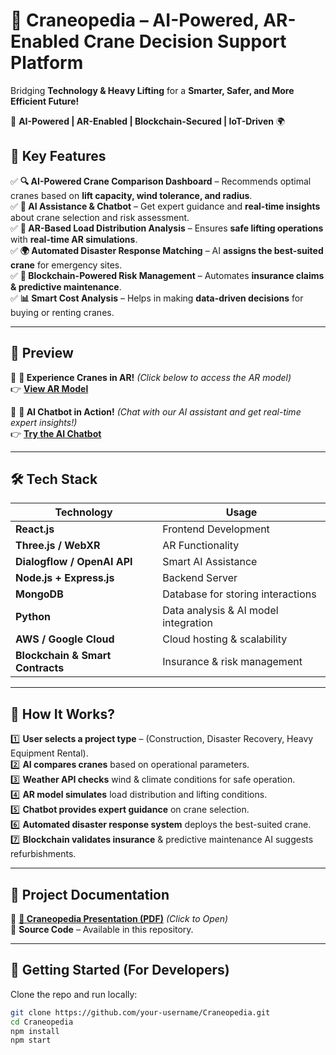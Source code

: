 # 🚀 Craneopedia – AI-Powered, AR-Enabled Crane Decision Support Platform  

Bridging **Technology & Heavy Lifting** for a **Smarter, Safer, and More Efficient Future!**  

🦾 **AI-Powered | AR-Enabled | Blockchain-Secured | IoT-Driven** 🌍  

## 🌟 Key Features  

✅ **🔍 AI-Powered Crane Comparison Dashboard** – Recommends optimal cranes based on **lift capacity, wind tolerance, and radius**.  
✅ **🧠 AI Assistance & Chatbot** – Get expert guidance and **real-time insights** about crane selection and risk assessment.  
✅ **🦾 AR-Based Load Distribution Analysis** – Ensures **safe lifting operations** with **real-time AR simulations**.  
✅ **🌍 Automated Disaster Response Matching** – AI **assigns the best-suited crane** for emergency sites.  
✅ **🔗 Blockchain-Powered Risk Management** – Automates **insurance claims & predictive maintenance**.  
✅ **📊 Smart Cost Analysis** – Helps in making **data-driven decisions** for buying or renting cranes.  

---

## 📸 Preview  

🎥 **🚀 Experience Cranes in AR!** *(Click below to access the AR model)*  
👉 **[View AR Model](https://p.plugxr.com/bvECwvd)**  

🤖 **🧠 AI Chatbot in Action!** *(Chat with our AI assistant and get real-time expert insights!)*  
👉 **[Try the AI Chatbot](https://crane-o-pedia.vercel.app/ai_chatbot.html)**  

---

## 🛠️ Tech Stack  

| Technology | Usage |
|------------|--------|
| **React.js** | Frontend Development |
| **Three.js / WebXR** | AR Functionality |
| **Dialogflow / OpenAI API** | Smart AI Assistance |
| **Node.js + Express.js** | Backend Server |
| **MongoDB** | Database for storing interactions |
| **Python** | Data analysis & AI model integration |
| **AWS / Google Cloud** | Cloud hosting & scalability |
| **Blockchain & Smart Contracts** | Insurance & risk management |

---

## 📖 How It Works?  

1️⃣ **User selects a project type** – (Construction, Disaster Recovery, Heavy Equipment Rental).  
2️⃣ **AI compares cranes** based on operational parameters.  
3️⃣ **Weather API checks** wind & climate conditions for safe operation.  
4️⃣ **AR model simulates** load distribution and lifting conditions.  
5️⃣ **Chatbot provides expert guidance** on crane selection.  
6️⃣ **Automated disaster response system** deploys the best-suited crane.  
7️⃣ **Blockchain validates insurance** & predictive maintenance AI suggests refurbishments.  

---

## 📂 Project Documentation  

📄 **[📘 Craneopedia Presentation (PDF)](Docs/Craneopedia_Presentation.pdf)** *(Click to Open)*  
📁 **Source Code** – Available in this repository.  

---

## 🚀 Getting Started (For Developers)  

Clone the repo and run locally:  
```sh
git clone https://github.com/your-username/Craneopedia.git
cd Craneopedia
npm install
npm start
